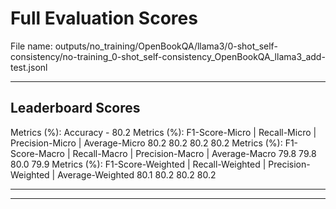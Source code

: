 # Full Evaluation Scores

File name: outputs/no_training/OpenBookQA/llama3/0-shot_self-consistency/no-training_0-shot_self-consistency_OpenBookQA_llama3_add-test.jsonl


---

## Leaderboard Scores

Metrics (%): Accuracy - 80.2
Metrics (%): F1-Score-Micro | Recall-Micro | Precision-Micro | Average-Micro
                80.2        80.2          80.2        80.2
Metrics (%): F1-Score-Macro | Recall-Macro | Precision-Macro | Average-Macro
                79.8        79.8          80.0        79.9
Metrics (%): F1-Score-Weighted | Recall-Weighted | Precision-Weighted | Average-Weighted
                80.1        80.2          80.2        80.2

---


---

